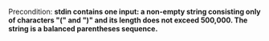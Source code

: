 Precondition: **stdin contains one input: a non-empty string consisting only of characters "(" and ")" and its length does not exceed 500,000. The string is a balanced parentheses sequence.**
